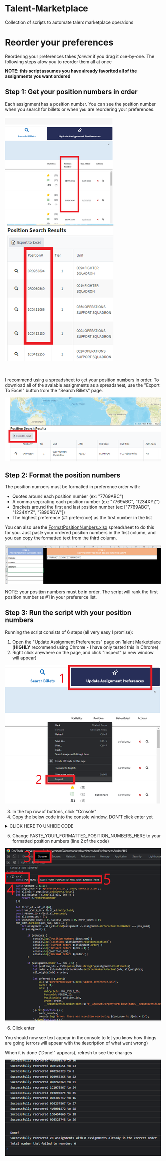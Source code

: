 # Talent-Marketplace

Collection of scripts to automate talent marketplace operations

# Reorder your preferences

Reordering your preferences takes _forever_ if you drag it one-by-one. The following steps allow you to reorder them all at once

**NOTE: this script assumes you have already favorited all of the assignments you want ordered**

## Step 1: Get your position numbers in order

Each assignment has a position number. You can see the position number when you search for billets or when you are reordering your preferences.

<img src="https://github.com/ryan-d-williams/Talent-Marketplace/blob/master/images/position_numbers_1.png?raw=true" width="350">
<img src="https://github.com/ryan-d-williams/Talent-Marketplace/blob/master/images/position_numbers_2.png?raw=true" width="350">

<br/><br/>
I recommend using a spreadsheet to get your position numbers in order. To download all of the avaiable assignments as a spreadsheet, use the "Export To Excel" button from the "Search Billets" page.

<img src="https://github.com/ryan-d-williams/Talent-Marketplace/blob/master/images/export_to_excel.png?raw=true">

## Step 2: Format the position numbers

The position numbers must be formatted in preference order with:

- Quotes around each position number (ex: "7769ABC")
- A comma separating each position number (ex: "7769ABC", "1234XYZ")
- Brackets around the first and last position number (ex: ["7769ABC", "1234XYZ", "7890RDW"])
- The highest preference (#1 preference) as the first number in the list

You can also use the [FormatPositionNumbers.xlsx](https://github.com/ryan-d-williams/Talent-Marketplace/raw/master/FormatPositionNumbers.xlsx) spreadsheet to do this for you. Just paste your ordered position numbers in the first column, and you can copy the formatted text from the third column.

<img src="https://github.com/ryan-d-williams/Talent-Marketplace/blob/master/images/format_pos_nums_spreadsheet.png?raw=true">

NOTE: your position numbers must be in order. The script will rank the first position number as #1 in your preference list.

## Step 3: Run the script with your position numbers

Running the script consists of 6 steps (all very easy I promise):

1. Open the "Update Assignment Preferences" page on Talent Marketplace (**HIGHLY** recommend using Chrome - I have only tested this in Chrome)
2. Right click anywhere on the page, and click "Inspect" (a new window will appear)

<img src="https://github.com/ryan-d-williams/Talent-Marketplace/blob/master/images/inspect.png?raw=true">

3. In the top row of buttons, click "Console"
4. Copy the below code into the console window, DON'T click enter yet

<details><summary>CLICK HERE TO UNHIDE CODE</summary>

https://github.com/ryan-d-williams/Talent-Marketplace/blob/d1deef4c2a943210586fa82b1918b061e8fceb0a/reorder_preferences.js

</details>

5. Change PASTE_YOUR_FORMATTED_POSITION_NUMBERS_HERE to your formatted position numbers (line 2 of the code)

<img src="https://github.com/ryan-d-williams/Talent-Marketplace/blob/master/images/code_paste.png?raw=true">

6. Click enter

You should now see text appear in the console to let you know how things are going (errors will appear with the description of what went wrong)

When it is done ("Done!" appears), refresh to see the changes

<img src="https://github.com/ryan-d-williams/Talent-Marketplace/blob/master/images/done.png?raw=true">
